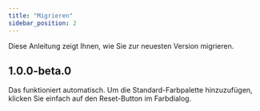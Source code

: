 ```yaml
---
title: "Migrieren"
sidebar_position: 2
---
```


Diese Anleitung zeigt Ihnen, wie Sie zur neuesten Version migrieren.

## 1.0.0-beta.0

Das funktioniert automatisch. Um die Standard-Farbpalette hinzuzufügen, klicken Sie einfach auf den Reset-Button im Farbdialog.
